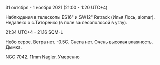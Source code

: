 31 октября - 1 ноября 2021 (21:00 - 1:20 UTC+4)

Наблюдения в телескопы ES16" и SW12" Retrack (Илья Лось, alomar). Недалеко о с.Титоренко (в поле за лесополосой в углу).

21:34 UTC+4 - 21.16 SQM-L

Небо серое. Ветра нет. -0.5С. Снега нет. Очень высокая влажность. Дымка.

NGC 7042. 11mm Nagler. Умеренно 